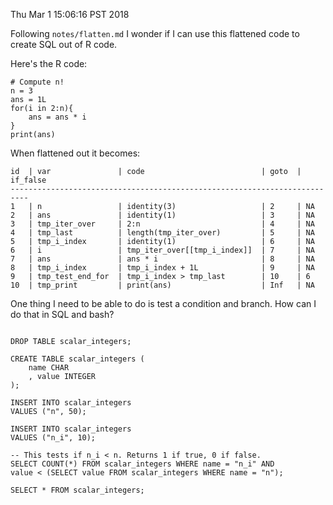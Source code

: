 Thu Mar  1 15:06:16 PST 2018

Following `notes/flatten.md` I wonder if I can use this flattened code to
create SQL out of R code.

Here's the R code:

```{R}
# Compute n!
n = 3
ans = 1L
for(i in 2:n){
    ans = ans * i
}
print(ans)
```

When flattened out it becomes:

```
id  | var               | code                          | goto  | if_false
--------------------------------------------------------------------------
1   | n                 | identity(3)                   | 2     | NA
2   | ans               | identity(1)                   | 3     | NA
3   | tmp_iter_over     | 2:n                           | 4     | NA
4   | tmp_last          | length(tmp_iter_over)         | 5     | NA
5   | tmp_i_index       | identity(1)                   | 6     | NA
6   | i                 | tmp_iter_over[[tmp_i_index]]  | 7     | NA
7   | ans               | ans * i                       | 8     | NA
8   | tmp_i_index       | tmp_i_index + 1L              | 9     | NA
9   | tmp_test_end_for  | tmp_i_index > tmp_last        | 10    | 6
10  | tmp_print         | print(ans)                    | Inf   | NA
```

One thing I need to be able to do is test a condition and branch.
How can I do that in SQL and bash?

```{sql}

DROP TABLE scalar_integers;

CREATE TABLE scalar_integers (
    name CHAR
    , value INTEGER
);

INSERT INTO scalar_integers
VALUES ("n", 50);

INSERT INTO scalar_integers
VALUES ("n_i", 10);

-- This tests if n_i < n. Returns 1 if true, 0 if false.
SELECT COUNT(*) FROM scalar_integers WHERE name = "n_i" AND
value < (SELECT value FROM scalar_integers WHERE name = "n");

SELECT * FROM scalar_integers;

```
